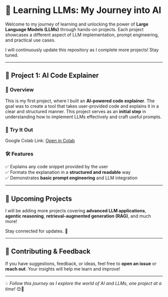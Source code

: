 # 🚀 Learning LLMs: My Journey into AI  

Welcome to my journey of learning and unlocking the power of **Large Language Models (LLMs)** through hands-on projects. Each project showcases a different aspect of LLM implementation, prompt engineering, and practical use cases.  

I will continuously update this repository as I complete more projects! Stay tuned.  

---

## 📌 Project 1: AI Code Explainer  

### 🎯 Overview  
This is my first project, where I built an **AI-powered code explainer**. The goal was to create a tool that takes user-provided code and explains it in a clear and structured manner. This project serves as an **initial step** in understanding how to implement LLMs effectively and craft useful prompts.  

### 🔗 Try It Out  
Google Colab Link: [Open in Colab](https://colab.research.google.com/drive/1KKXX_USwr5neIXTUwlRxbihwKP262n4Z?usp=sharing)  

### 🛠 Features  
✅ Explains any code snippet provided by the user  
✅ Formats the explanation in a **structured and readable** way  
✅ Demonstrates **basic prompt engineering** and LLM integration  

---

## 📅 Upcoming Projects  
I will be adding more projects covering **advanced LLM applications**, **agentic reasoning**, **retrieval-augmented generation (RAG)**, and much more!  

Stay connected for updates. 🚀  

---

## 🤝 Contributing & Feedback  
If you have suggestions, feedback, or ideas, feel free to **open an issue** or **reach out**. Your insights will help me learn and improve!  

---

💡 *Follow this journey as I explore the world of AI and LLMs, one project at a time!* 😊🚀  
